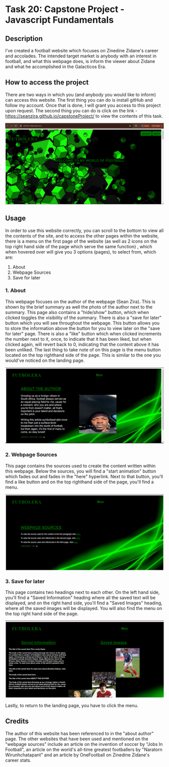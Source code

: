 # Task 20: Capstone Project - Javascript Fundamentals
## Description 
I've created a football website which focuses on Zinedine Zidane's career and accolades. The intended target market is anybody with an interest in football, and what this webpage does, is inform the viewer about Zidane and what he accomplished in the Galacticos Era.

## How to access the project

There are two ways in which you (and anybody you would like to inform) can access this website. The first thing you can do is install gitHub and follow my account. Once that is done, I will grant you access to this project upon request. The second thing you can do is click on the link - https://seanzira.github.io/capstoneProject/ to view the contents of this task.

![Alt text](https://github.com/seanzira/capstoneProject/blob/main/website/running-website-1.png)

## Usage

In order to use this website correctly, you can scroll to the bottom to view all the contents of the site, and to access the other pages within the website, there is a menu on the first page of the website (as well as 2 icons on the top right hand side of the page which serve the same function) , which when hovered over will give you 3 options (pages), to select from, which are:

1. About
2. Webpage Sources
3. Save for later

### 1. About 

This webpage focuses on the author of the webpage (Sean Zira). This is shown by the brief summary as well the photo of the author next to the summary. This page also contains a "hide/show" button, which when clicked toggles the visibility of the summary. There is also a "save for later" button which you will see throughout the webpage. This button allows you to store the information above the button for you to view later on the "save for later" page. There is also a "like" button which when clicked increments the number next to it, once, to indicate that it has been liked, but when clicked again, will revert back to 0, indicating that the content above it has been unliked. The last thing to take note of on this page is the menu button located on the top righthand side of the page. This is similar to the one you would've noticed on the landing page.

![Alt text](https://github.com/seanzira/capstoneProject/blob/main/website/running-website-2.png)

### 2. Webpage Sources

This page contains the sources used to create the content written within this webpage. Below the sources, you will find a "start animation" button which fades out and fades in the "here" hyperlink. Next to that button, you'll find a like button and on the top righthand side of the page, you'll find a menu.

![Alt text](https://github.com/seanzira/capstoneProject/blob/main/website/running-website-3.png)

### 3. Save for later

This page contains two headings next to each other. On the left hand side, you'll find a "Saved Information" heading where all the saved text will be displayed, and on the right hand side, you'll find a "Saved Images" heading, where all the saved images will be displayed. You will also find the menu on the top right hand side of the page.

![Alt tex](https://github.com/seanzira/capstoneProject/blob/main/website/running-website-4.png)

Lastly, to return to the landing page, you have to click the menu.

## Credits

The author of this website has been referenced to in the "about author" page. The other websites that have been used and mentioned on the "webpage sources" include an article on the invention of soccer by "Jobs In Football", an article on the world's all-time greatest footballers by "Naratorn Wirunhchatapant" and an article by OneFootball on Zinedine Zidane's career stats.
